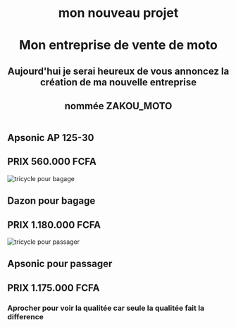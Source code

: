 <!DOCTYPE html>
<html lang="en">
<head>
    <meta charset="UTF-8">
    <meta name="viewport" content="width=device-width, initial-scale=1.0">
    <center><h1>mon nouveau projet </h1></center>
</head>
<body>
   <center> <h1>Mon entreprise de vente de moto</h1></center>
   <center><h2>Aujourd'hui je serai heureux de vous annoncez la création de ma nouvelle entreprise </h2></center>
   <center><h2>nommée ZAKOU_MOTO</h2></center>
</body>
</html>
     <img src="https://tse1.mm.bing.net/th/id/OIP._qojHlIbEYqRrVmmRWE8JwHaGk?pid=ImgDet&rs=1" alt="" >
    <h2>Apsonic AP 125-30 </h2>
    <h2>PRIX 560.000 FCFA </h2>
     <img src="https://media.jumiadeals.com/ci_live/38df99139e60413c57eead2.desktop-gallery-large.jpg" alt="tricycle pour bagage" >
      <h2>Dazon pour bagage </h2>
    <h2>PRIX 1.180.000 FCFA </h2> 
     <img src="https://i.pinimg.com/originals/38/a7/6e/38a76e84b06953e09ec4f0d329843425.jpg" alt="tricycle pour passager" >
      <h2>Apsonic pour passager </h2>
    <h2>PRIX 1.175.000 FCFA </h2>
    <h3>Aprocher pour voir la qualitée car seule la qualitée fait la difference</h3>
     <img src="https://www.canva.com/design/DAFlEfuFkXs/6RiNPnl6iFTiwDI9jk-3zw/edit?utm_content=DAFlEfuFkXs&utm_campaign=designshare&utm_medium=link2&utm_source=sharebutton" alt="" >
    
    

    
    


</body>
</html>